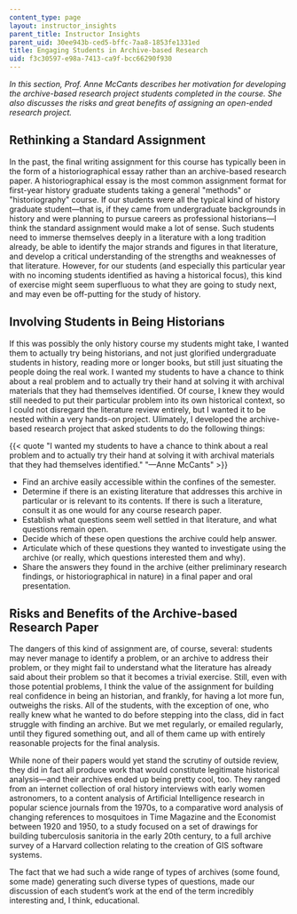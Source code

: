 ```yaml
---
content_type: page
layout: instructor_insights
parent_title: Instructor Insights
parent_uid: 30ee943b-ced5-bffc-7aa8-1853fe1331ed
title: Engaging Students in Archive-based Research
uid: f3c30597-e98a-7413-ca9f-bcc66290f930
---
```


_In this section, Prof. Anne McCants describes her motivation for developing the archive-based research project students completed in the course. She also discusses the risks and great benefits of assigning an open-ended research project._

Rethinking a Standard Assignment 
---------------------------------

In the past, the final writing assignment for this course has typically been in the form of a historiographical essay rather than an archive-based research paper. A historiographical essay is the most common assignment format for first-year history graduate students taking a general "methods" or "historiography" course. If our students were all the typical kind of history graduate student—that is, if they came from undergraduate backgrounds in history and were planning to pursue careers as professional historians—I think the standard assignment would make a lot of sense. Such students need to immerse themselves deeply in a literature with a long tradition already, be able to identify the major strands and figures in that literature, and develop a critical understanding of the strengths and weaknesses of that literature. However, for our students (and especially this particular year with no incoming students identified as having a historical focus), this kind of exercise might seem superfluous to what they are going to study next, and may even be off-putting for the study of history.

Involving Students in Being Historians
--------------------------------------

If this was possibly the only history course my students might take, I wanted them to actually try being historians, and not just glorified undergraduate students in history, reading more or longer books, but still just situating the people doing the real work. I wanted my students to have a chance to think about a real problem and to actually try their hand at solving it with archival materials that they had themselves identified. Of course, I knew they would still needed to put their particular problem into its own historical context, so I could not disregard the literature review entirely, but I wanted it to be nested within a very hands-on project. Ulimately, I developed the archive-based research project that asked students to do the following things:

{{< quote "I wanted my students to have a chance to think about a real problem and to actually try their hand at solving it with archival materials that they had themselves identified." "—Anne McCants" >}}

*   Find an archive easily accessible within the confines of the semester.
*   Determine if there is an existing literature that addresses this archive in particular or is relevant to its contents. If there is such a literature, consult it as one would for any course research paper.
*   Establish what questions seem well settled in that literature, and what questions remain open.
*   Decide which of these open questions the archive could help answer.
*   Articulate which of these questions they wanted to investigate using the archive (or really, which questions interested them and why).
*   Share the answers they found in the archive (either preliminary research findings, or historiographical in nature) in a final paper and oral presentation.

Risks and Benefits of the Archive-based Research Paper
------------------------------------------------------

The dangers of this kind of assignment are, of course, several: students may never manage to identify a problem, or an archive to address their problem, or they might fail to understand what the literature has already said about their problem so that it becomes a trivial exercise. Still, even with those potential problems, I think the value of the assignment for building real confidence in being an historian, and frankly, for having a lot more fun, outweighs the risks. All of the students, with the exception of one, who really knew what he wanted to do before stepping into the class, did in fact struggle with finding an archive. But we met regularly, or emailed regularly, until they figured something out, and all of them came up with entirely reasonable projects for the final analysis.

While none of their papers would yet stand the scrutiny of outside review, they did in fact all produce work that would constitute legitimate historical analysis—and their archives ended up being pretty cool, too. They ranged from an internet collection of oral history interviews with early women astronomers, to a content analysis of Artificial Intelligence research in popular science journals from the 1970s, to a comparative word analysis of changing references to mosquitoes in Time Magazine and the Economist between 1920 and 1950, to a study focused on a set of drawings for building tuberculosis sanitoria in the early 20th century, to a full archive survey of a Harvard collection relating to the creation of GIS software systems.

The fact that we had such a wide range of types of archives (some found, some made) generating such diverse types of questions, made our discussion of each student’s work at the end of the term incredibly interesting and, I think, educational.